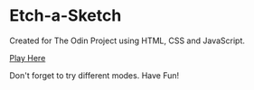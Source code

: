 # Etch-a-Sketch

Created for The Odin Project using HTML, CSS and JavaScript.

[Play Here](https://kavalashvili.github.io/etch-a-sketch/)

Don't forget to try different modes.
Have Fun!
